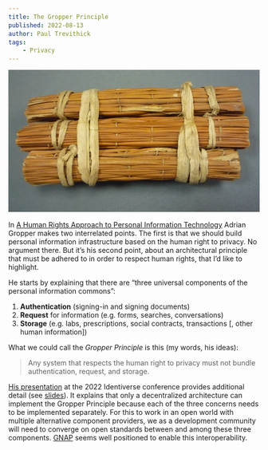 ```yaml
---
title: The Gropper Principle
published: 2022-08-13
author: Paul Trevithick
tags: 
    - Privacy
---
```




![Bundle of Model Mats](/src/assets/blog/bundle-of-model-mats.webp)

In [A Human Rights Approach to Personal Information Technology](https://blog.petrieflom.law.harvard.edu/2022/04/12/a-human-rights-approach-to-personal-information-technology/) Adrian Gropper makes two interrelated points. The first is that we should build personal information infrastructure based on the human right to privacy. No argument there. But it’s his second point, about an architectural principle that must be adhered to in order to respect human rights, that I’d like to highlight.

He starts by explaining that there are “three universal components of the personal information commons”:

1. **Authentication** (signing-in and signing documents)
2. **Request** for information (e.g. forms, searches, conversations)
3. **Storage** (e.g. labs, prescriptions, social contracts, transactions [, other human information])

What we could call the *Gropper Principle* is this (my words, his ideas):

> Any system that respects the human right to privacy must not bundle authentication, request, and storage.

[His presentation](https://identiverse.com/idv2022/session/841489/) at the 2022 Identiverse conference provides additional detail (see [slides](https://drive.google.com/file/d/1lwaMVkG4kLi7z6cXhqMx-DGkUww9azW3/view?usp=sharing)). It explains that only a decentralized architecture can implement the Gropper Principle because each of the three concerns needs to be implemented separately. For this to work in an open world with multiple alternative component providers, we as a development community will need to converge on open standards between and among these three components. [GNAP](https://datatracker.ietf.org/wg/gnap/about/) seems well positioned to enable this interoperability.